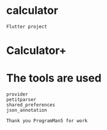 # calculator
    Flutter project

# **Calculator+**

# The tools are used
    provider
    petitparser
    shared_preferences
    json_annotation

    Thank you ProgramMan5 for work
